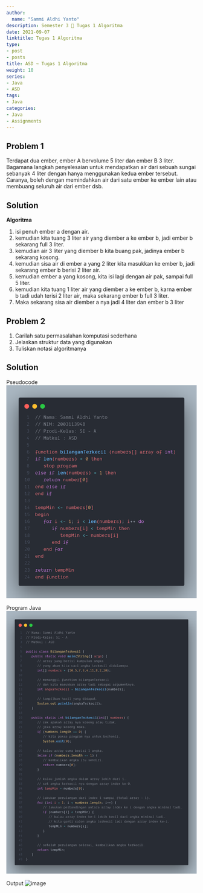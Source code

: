 ```yaml
---
author:
  name: "Sammi Aldhi Yanto"
description: Semester 3 📜 Tugas 1 Algoritma
date: 2021-09-07
linktitle: Tugas 1 Algoritma
type:
- post
- posts
title: ASD ~ Tugas 1 Algoritma
weight: 10
series:
- Java
- ASD
tags:
- Java
categories:
- Java
- Assignments
---
```


## Problem 1
Terdapat dua ember, ember A bervolume 5 liter dan ember B 3 liter. Bagamana langkah penyelesaian untuk mendapatkan air dari sebuah sungai sebanyak 4 liter dengan hanya menggunakan kedua ember tersebut. Caranya, boleh dengan memindahkan air dari satu ember ke ember lain atau membuang seluruh air dari ember dsb.

## Solution
**Algoritma**
1. isi penuh ember a dengan air.
2. kemudian kita tuang 3 liter air yang diember a ke ember b, jadi ember b sekarang full 3 liter.
3. kemudian air 3 liter yang diember b kita buang pak, jadinya ember b sekarang kosong.
3. kemudian sisa air di ember a yang 2 liter kita masukkan ke ember b, jadi sekarang ember b berisi 2 liter air.
4. kemudian ember a yang kosong, kita isi lagi dengan air pak, sampai full 5 liter.
5. kemudian kita tuang 1 liter air yang diember a ke ember b, karna ember b tadi udah terisi 2 liter air, maka sekarang ember b full 3 liter.
6. Maka sekarang sisa air diember a nya jadi 4 liter dan ember b 3 liter

## Problem 2
1. Carilah satu permasalahan komputasi sederhana
2. Jelaskan struktur data yang digunakan
3. Tuliskan notasi algoritmanya

## Solution
Pseudocode
![image](/assets/1-tugas-1-asd.png)

Program Java
![image](/assets/2-tugas-1-asd.png)

Output
![image](/assets/3-tugas-1-asd.png)
